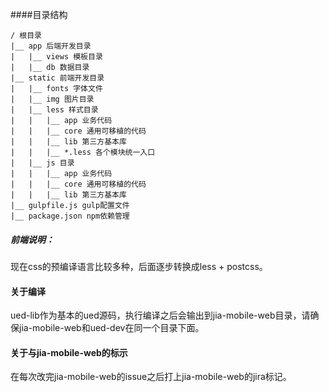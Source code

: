 ####目录结构

	/ 根目录
	|__ app 后端开发目录
	|   |__ views 模板目录
	|   |__ db 数据目录
	|__ static 前端开发目录
	|   |__ fonts 字体文件
	|   |__ img 图片目录
	|   |__ less 样式目录
	|   |   |__ app 业务代码
	|   |   |__ core 通用可移植的代码
	|   |   |__ lib 第三方基本库
	|   |   |__ *.less 各个模块统一入口
	|   |__ js 目录
	|   |   |__ app 业务代码
	|   |   |__ core 通用可移植的代码
	|   |   |__ lib 第三方基本库
	|__ gulpfile.js gulp配置文件
	|__ package.json npm依赖管理

##### 前端说明：

现在css的预编译语言比较多种，后面逐步转换成less + postcss。


#### 关于编译

ued-lib作为基本的ued源码，执行编译之后会输出到jia-mobile-web目录，请确保jia-mobile-web和ued-dev在同一个目录下面。


#### 关于与jia-mobile-web的标示

在每次改完jia-mobile-web的issue之后打上jia-mobile-web的jira标记。

